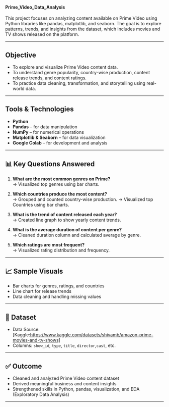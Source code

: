 #### Prime_Video_Data_Analysis

This project focuses on analyzing content available on Prime Video using Python libraries like pandas, matplotlib, and seaborn. The goal is to explore patterns, trends, and insights from the dataset, which includes movies and TV shows released on the platform.

---

##  Objective

- To explore and visualize Prime Video content data.
- To understand genre popularity, country-wise production, content release trends, and content ratings.
- To practice data cleaning, transformation, and storytelling using real-world data.

---

##  Tools & Technologies

- **Python**  
- **Pandas** – for data manipulation  
- **NumPy** – for numerical operations  
- **Matplotlib & Seaborn** – for data visualization  
- **Google Colab** – for development and analysis
---

## 📊 Key Questions Answered

1. **What are the most common genres on Prime?**  
   → Visualized top genres using bar charts.

2. **Which countries produce the most content?**  
   → Grouped and counted country-wise production.
   → Visualized top Countries using bar charts.

3. **What is the trend of content released each year?**  
   → Created line graph to show yearly content trends.

4. **What is the average duration of content per genre?**  
   → Cleaned duration column and calculated average by genre.

5. **Which ratings are most frequent?**  
   → Visualized rating distribution and frequency.

---

## 📈 Sample Visuals

- Bar charts for genres, ratings, and countries  
- Line chart for release trends  
- Data cleaning and handling missing values

---

## 📁 Dataset

- Data Source: [Kaggle:https://www.kaggle.com/datasets/shivamb/amazon-prime-movies-and-tv-shows]  
- Columns: `show_id`, `type`, `title`, `director`,`cast`, etc.

---

## ✅ Outcome

- Cleaned and analyzed Prime Video content dataset  
- Derived meaningful business and content insights  
- Strengthened skills in Python, pandas, visualization, and EDA (Exploratory Data Analysis)

---



